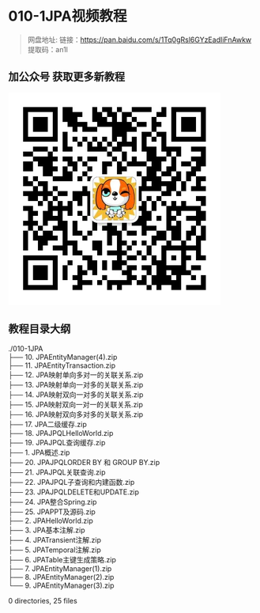 # 010-1JPA视频教程

> 网盘地址: 链接：https://pan.baidu.com/s/1Tq0gRsl6GYzEadIiFnAwkw 提取码：an1l

## 加公众号 获取更多新教程
 ![](assets/vxlogo.jpg)
## 教程目录大纲
./010-1JPA  
├── 10. JPAEntityManager(4).zip  
├── 11. JPAEntityTransaction.zip  
├── 12. JPA映射单向多对一的关联关系.zip  
├── 13. JPA映射单向一对多的关联关系.zip  
├── 14. JPA映射双向一对多的关联关系.zip  
├── 15. JPA映射双向一对一的关联关系.zip  
├── 16. JPA映射双向多对多的关联关系.zip  
├── 17. JPA二级缓存.zip  
├── 18. JPAJPQLHelloWorld.zip  
├── 19. JPAJPQL查询缓存.zip  
├── 1. JPA概述.zip  
├── 20. JPAJPQLORDER BY 和 GROUP BY.zip  
├── 21. JPAJPQL关联查询.zip  
├── 22. JPAJPQL子查询和内建函数.zip  
├── 23. JPAJPQLDELETE和UPDATE.zip  
├── 24. JPA整合Spring.zip  
├── 25. JPAPPT及源码.zip  
├── 2. JPAHelloWorld.zip  
├── 3. JPA基本注解.zip  
├── 4. JPATransient注解.zip  
├── 5. JPATemporal注解.zip  
├── 6. JPATable主键生成策略.zip  
├── 7. JPAEntityManager(1).zip  
├── 8. JPAEntityManager(2).zip  
└── 9. JPAEntityManager(3).zip  
  
0 directories, 25 files  
